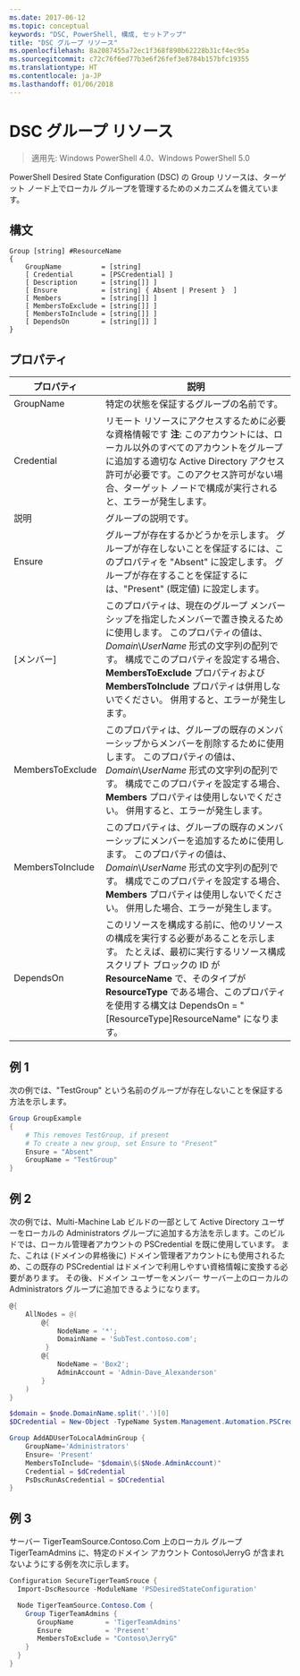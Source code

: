 ```yaml
---
ms.date: 2017-06-12
ms.topic: conceptual
keywords: "DSC, PowerShell, 構成, セットアップ"
title: "DSC グループ リソース"
ms.openlocfilehash: 8a2087455a72ec1f368f890b62228b31cf4ec95a
ms.sourcegitcommit: c72c76f6ed77b3e6f26fef3e8784b157bfc19355
ms.translationtype: HT
ms.contentlocale: ja-JP
ms.lasthandoff: 01/06/2018
---
```

# <a name="dsc-group-resource"></a>DSC グループ リソース

> 適用先: Windows PowerShell 4.0、Windows PowerShell 5.0

PowerShell Desired State Configuration (DSC) の Group リソースは、ターゲット ノード上でローカル グループを管理するためのメカニズムを備えています。

## <a name="syntax"></a>構文

```
Group [string] #ResourceName
{
    GroupName          = [string]
    [ Credential       = [PSCredential] ]
    [ Description      = [string[]] ]
    [ Ensure           = [string] { Absent | Present }  ]
    [ Members          = [string[]] ]
    [ MembersToExclude = [string[]] ]
    [ MembersToInclude = [string[]] ]
    [ DependsOn        = [string[]] ]
}
```

## <a name="properties"></a>プロパティ

|  プロパティ  |  説明   |
|---|---|
| GroupName| 特定の状態を保証するグループの名前です。|
| Credential| リモート リソースにアクセスするために必要な資格情報です **注**: このアカウントには、ローカル以外のすべてのアカウントをグループに追加する適切な Active Directory アクセス許可が必要です。このアクセス許可がない場合、ターゲット ノードで構成が実行されると、エラーが発生します。
| 説明| グループの説明です。|
| Ensure| グループが存在するかどうかを示します。 グループが存在しないことを保証するには、このプロパティを "Absent" に設定します。 グループが存在することを保証するには、"Present" (既定値) に設定します。|
| [メンバー]| このプロパティは、現在のグループ メンバーシップを指定したメンバーで置き換えるために使用します。 このプロパティの値は、*Domain*\\*UserName* 形式の文字列の配列です。 構成でこのプロパティを設定する場合、**MembersToExclude** プロパティおよび **MembersToInclude** プロパティは併用しないでください。 併用すると、エラーが発生します。|
| MembersToExclude| このプロパティは、グループの既存のメンバーシップからメンバーを削除するために使用します。 このプロパティの値は、*Domain*\\*UserName* 形式の文字列の配列です。 構成でこのプロパティを設定する場合、**Members** プロパティは使用しないでください。 併用すると、エラーが発生します。|
| MembersToInclude| このプロパティは、グループの既存のメンバーシップにメンバーを追加するために使用します。 このプロパティの値は、*Domain*\\*UserName* 形式の文字列の配列です。 構成でこのプロパティを設定する場合、**Members** プロパティは使用しないでください。 併用した場合、エラーが発生します。|
| DependsOn | このリソースを構成する前に、他のリソースの構成を実行する必要があることを示します。 たとえば、最初に実行するリソース構成スクリプト ブロックの ID が __ResourceName__ で、そのタイプが __ResourceType__ である場合、このプロパティを使用する構文は DependsOn = "[ResourceType]ResourceName" になります。|

## <a name="example-1"></a>例 1

次の例では、"TestGroup" という名前のグループが存在しないことを保証する方法を示します。

```powershell
Group GroupExample
{
    # This removes TestGroup, if present
    # To create a new group, set Ensure to "Present“
    Ensure = "Absent"
    GroupName = "TestGroup"
}
```

## <a name="example-2"></a>例 2

次の例では、Multi-Machine Lab ビルドの一部として Active Directory ユーザーをローカルの Administrators グループに追加する方法を示します。このビルドでは、ローカル管理者アカウントの PSCredential を既に使用しています。
また、これは (ドメインの昇格後に) ドメイン管理者アカウントにも使用されるため、この既存の PSCredential はドメインで利用しやすい資格情報に変換する必要があります。
その後、ドメイン ユーザーをメンバー サーバー上のローカルの Administrators グループに追加できるようになります。

```powershell
@{
    AllNodes = @(
        @{
            NodeName = '*';
            DomainName = 'SubTest.contoso.com';
         }
        @{
            NodeName = 'Box2';
            AdminAccount = 'Admin-Dave_Alexanderson'
        }
    )
}

$domain = $node.DomainName.split('.')[0]
$DCredential = New-Object -TypeName System.Management.Automation.PSCredential -ArgumentList ("$domain\$($credential.Username)", $Credential.Password)

Group AddADUserToLocalAdminGroup {
    GroupName='Administrators'
    Ensure= 'Present'
    MembersToInclude= "$domain\$($Node.AdminAccount)"
    Credential = $dCredential
    PsDscRunAsCredential = $DCredential
}
```

## <a name="example-3"></a>例 3

サーバー TigerTeamSource.Contoso.Com 上のローカル グループ TigerTeamAdmins に、特定のドメイン アカウント Contoso\JerryG が含まれないようにする例を次に示します。

```powershell
Configuration SecureTigerTeamSrouce {
  Import-DscResource -ModuleName 'PSDesiredStateConfiguration'

  Node TigerTeamSource.Contoso.Com {
    Group TigerTeamAdmins {
       GroupName        = 'TigerTeamAdmins'
       Ensure           = 'Present'
       MembersToExclude = "Contoso\JerryG"
    }
  }
}
```
